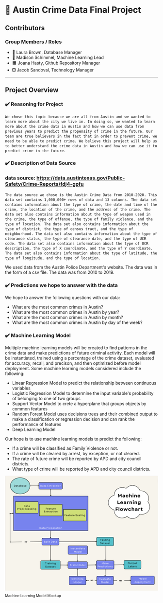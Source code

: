 # :cop: Austin Crime Data Final Project

## Contributors
### Group Members / Roles

- 🔵 Laura Brown, Database Manager
- 🔺 Madison Schimmel, Machine Learning Lead
- 🟧 Joana Hasty, Github Repository Manager
- ❎ Jacob Sandoval, Technology Manager
---

## Project Overview
### :heavy_check_mark: Reasoning for Project
    We chose this topic because we are all from Austin and we wanted to learn more about the city we live in. In doing so, we wanted to learn more about the crime data in Austin and how we can use data from previous years to predict the propensity of crime in the future. Our team are true believers in the fact that in order to prevent crime, we need to be able to predict crime. We believe this project will help us to better understand the crime data in Austin and how we can use it to predict crime in the future.

### :heavy_check_mark: Description of Data Source
### data source: https://data.austintexas.gov/Public-Safety/Crime-Reports/fdj4-gpfu
    The data source we chose is the Austin Crime Data from 2010-2020. This data set contains 1,000,000+ rows of data and 13 columns. The data set contains information about the type of crime, the date and time of the crime, the location of the crime, and the address of the crime. The data set also contains information about the type of weapon used in the crime, the type of offense, the type of family violence, and the type of location. The data set also contains information about the type of district, the type of census tract, and the type of neighborhood. The data set also contains information about the type of clearance status, the type of clearance date, and the type of UCR code. The data set also contains information about the type of UCR description, the type of X coordinate, and the type of Y coordinate. The data set also contains information about the type of latitude, the type of longitude, and the type of location.
We used data from the Austin Police Department's website. The data was in the form of a csv file. The data was from 2010 to 2019.
### :heavy_check_mark: Predictions we hope to answer with the data
We hope to answer the following questions with our data:
- What are the most common crimes in Austin?
- What are the most common crimes in Austin by year?
- What are the most common crimes in Austin by month?
- What are the most common crimes in Austin by day of the week?

### ✔️ Machine Learning Model
Multiple machine learning models will be created to find patterns in the crime data and make predictions of future criminal activity. Each model will be instantiated, trained using a percentage of the crime dataset, evaluated for accuracy, recall, and precison, and then optimized before model deployment. Some machine learning models considered include the following:
- Linear Regression Model to predict the relationship between continuous variables
- Logistic Regression Model to determine the input variable's probability of belonging to one of two groups
- Support Vector Model to crete a hyperplane that groups objects by common features
- Random Forest Model uses decisions trees and their combined output to make a classification or regression decision and can rank the performance of features
- Deep Learning Model

Our hope is to use machine learning models to predict the following:
- If a crime will be classified as Family Violence or not.
- If a crime will be cleared by arrest, by exception, or not cleared.
- The rate of future crime will be reported by APD and city council districts.
- What type of crime will be reported by APD and city council districts.

![Machine Learning Model Mockup](https://github.com/hastyjr/Group_2_Final_project/blob/mschimmy/Resources/Images/machine_learning_flowchart.png)
<sub>Machine Learning Model Mockup</sub>

